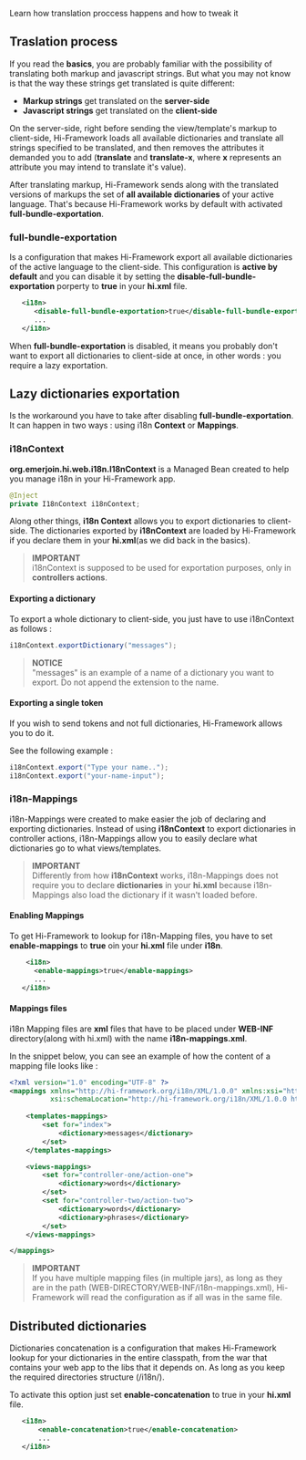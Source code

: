 <!--Topic description-->
<description>Learn how translation proccess happens and how to tweak it</description>


## Traslation process 

If you read the __basics__, you are probably familiar with the possibility of translating both markup and javascript strings.
But what you may not know is that the way these strings get translated is quite different:

- __Markup strings__ get translated on the __server-side__
- __Javascript strings__ get translated on the __client-side__

On the server-side, right before sending the view/template's markup to client-side, Hi-Framework loads all available dictionaries and translate all strings specified to be translated, and then removes the attributes it demanded you to add (__translate__ and __translate-x__, where __x__ represents an attribute you may intend to translate it's value).

After translating markup, Hi-Framework sends along with the translated versions of markups the set of __all available dictionaries__ of your active language. That's because Hi-Framework works by default with activated __full-bundle-exportation__. 

### full-bundle-exportation

Is a configuration that makes Hi-Framework export all available dictionaries of the active language to the client-side. This configuration is __active by default__ and you can disable it by setting the __disable-full-bundle-exportation__ porperty to __true__ in your __hi.xml__ file.

```xml
   <i18n>
      <disable-full-bundle-exportation>true</disable-full-bundle-exportation>
      ...
   </i18n>	  
```

When __full-bundle-exportation__ is disabled, it means you probably don't want to export all dictionaries to client-side at once, in other words : you require a lazy exportation. 

## Lazy dictionaries exportation

Is the workaround you have to take after disabling __full-bundle-exportation__. It can happen in two ways : using i18n __Context__ or __Mappings__.
### i18nContext 

__org.emerjoin.hi.web.i18n.I18nContext__ is a Managed Bean created to help you manage i18n in your Hi-Framework app.

```java
@Inject
private I18nContext i18nContext;
```

Along other things, __i18n Context__ allows you to export dictionaries to client-side. The dictionaries exported by __i18nContext__ are loaded by Hi-Framework if you declare them in your __hi.xml__(as we did back in the basics). 




> **IMPORTANT**<br> i18nContext is supposed to be used for exportation purposes, only in __controllers actions__.


#### __Exporting a dictionary__

To export a whole dictionary to client-side, you just have to use i18nContext as follows :

```java
i18nContext.exportDictionary("messages");
```

> **NOTICE**<br> "messages" is an example of a name of a dictionary you want to export. Do not append the extension to the name.

#### __Exporting a single token__

If you wish to send tokens and not full dictionaries, Hi-Framework allows you to do it. 

See the following example :
 
```java
i18nContext.export("Type your name..");
i18nContext.export("your-name-input");
```


### i18n-Mappings 

i18n-Mappings were created to make easier the job of declaring and exporting dictionaries. Instead of using __i18nContext__ to export dictionaries in controller actions, i18n-Mappings allow you to easily declare what dictionaries go to what views/templates.

> **IMPORTANT**<br> Differently from how __i18nContext__ works, i18n-Mappings does not require you to declare __dictionaries__ in your __hi.xml__ because i18n-Mappings also load the dictionary if it wasn't loaded before.

#### __Enabling Mappings__

To get Hi-Framework to lookup for i18n-Mapping files, you have to set __enable-mappings__ to __true__ oin your __hi.xml__ file under __i18n__.

```xml
    <i18n>
      <enable-mappings>true</enable-mappings>
      ...
   </i18n>	
```

#### __Mappings files__

i18n Mapping files are __xml__ files that have to be placed under __WEB-INF__ directory(along with hi.xml) with the name __i18n-mappings.xml__.

In the snippet below, you can see an example of how the content of a mapping file looks like :
 
```xml
<?xml version="1.0" encoding="UTF-8" ?>
<mappings xmlns="http://hi-framework.org/i18n/XML/1.0.0" xmlns:xsi="http://www.w3.org/2001/XMLSchema-instance"
          xsi:schemaLocation="http://hi-framework.org/i18n/XML/1.0.0 http://hi-framework.org/xml/i18n_Schema_1_0_0.xsd">
          
    <templates-mappings>
        <set for="index">
            <dictionary>messages</dictionary>
        </set>
    </templates-mappings>

    <views-mappings>
        <set for="controller-one/action-one">
            <dictionary>words</dictionary>
        </set>
        <set for="controller-two/action-two">
            <dictionary>words</dictionary>
            <dictionary>phrases</dictionary>
        </set>
    </views-mappings>

</mappings>
```

> **IMPORTANT**<br>If you have multiple mapping files (in multiple jars), as long as they are in the path (WEB-DIRECTORY/WEB-INF/i18n-mappings.xml), Hi-Framework will read the configuration as if all was in the same file.

## Distributed dictionaries

Dictionaries concatenation is a configuration that makes Hi-Framework lookup for your dictionaries in the entire classpath, from the war that contains your web app to the libs that it depends on. As long as you keep the required directories structure (/i18n/).

To activate this option just set __enable-concatenation__ to true in your __hi.xml__ file.

```xml
   <i18n>
       <enable-concatenation>true</enable-concatenation>
       ...
   </i18n>

```






